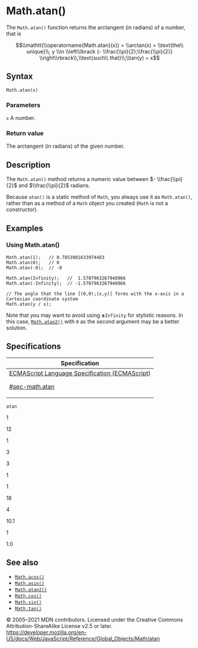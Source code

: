# Math.atan()

The `Math.atan()` function returns the arctangent (in radians) of a number, that is

$$\\mathtt{\\operatorname{Math.atan}(x)} = \\arctan(x) = \\text{the\\ unique}\\; y \\in \\left\\lbrack {- \\frac{\\pi}{2};\\frac{\\pi}{2}} \\right\\rbrack\\,\\text{such\\ that}\\;\\tan(y) = x$$

## Syntax

    Math.atan(x)

### Parameters

`x`
A number.

### Return value

The arctangent (in radians) of the given number.

## Description

The `Math.atan()` method returns a numeric value between $- \\frac{\\pi}{2}$ and $\\frac{\\pi}{2}$ radians.

Because `atan()` is a static method of `Math`, you always use it as `Math.atan()`, rather than as a method of a `Math` object you created (`Math` is not a constructor).

## Examples

### Using Math.atan()

    Math.atan(1);   // 0.7853981633974483
    Math.atan(0);   // 0
    Math.atan(-0);  // -0

    Math.atan(Infinity);   //  1.5707963267948966
    Math.atan(-Infinity);  // -1.5707963267948966

    // The angle that the line [(0,0);(x,y)] forms with the x-axis in a Cartesian coordinate system
    Math.atan(y / x);

Note that you may want to avoid using **±**`Infinity` for stylistic reasons. In this case, [`Math.atan2()`](atan2) with `0` as the second argument may be a better solution.

## Specifications

<table>
<thead>
<tr class="header">
<th>Specification</th>
</tr>
</thead>
<tbody>
<tr class="odd">
<td>
<a href="https://tc39.es/ecma262/#sec-math.atan">ECMAScript Language Specification (ECMAScript)
<br/>

<span class="small">#sec-math.atan</span>
</a>
</td>
</tr>
</tbody>
</table>

`atan`

1

12

1

3

3

1

1

18

4

10.1

1

1.0

## See also

-   [`Math.acos()`](acos)
-   [`Math.asin()`](asin)
-   [`Math.atan2()`](atan2)
-   [`Math.cos()`](cos)
-   [`Math.sin()`](sin)
-   [`Math.tan()`](tan)

© 2005–2021 MDN contributors.
Licensed under the Creative Commons Attribution-ShareAlike License v2.5 or later.
<a href="https://developer.mozilla.org/en-US/docs/Web/JavaScript/Reference/Global_Objects/Math/atan" class="_attribution-link">https://developer.mozilla.org/en-US/docs/Web/JavaScript/Reference/Global_Objects/Math/atan</a>
